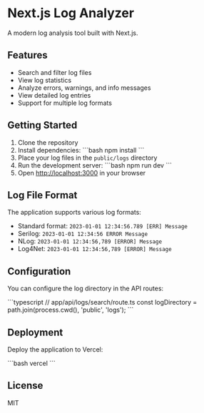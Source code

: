 # Next.js Log Analyzer

A modern log analysis tool built with Next.js.

## Features

- Search and filter log files
- View log statistics
- Analyze errors, warnings, and info messages
- View detailed log entries
- Support for multiple log formats

## Getting Started

1. Clone the repository
2. Install dependencies:
   \`\`\`bash
   npm install
   \`\`\`
3. Place your log files in the `public/logs` directory
4. Run the development server:
   \`\`\`bash
   npm run dev
   \`\`\`
5. Open [http://localhost:3000](http://localhost:3000) in your browser

## Log File Format

The application supports various log formats:

- Standard format: `2023-01-01 12:34:56.789 [ERR] Message`
- Serilog: `2023-01-01 12:34:56 ERROR Message`
- NLog: `2023-01-01 12:34:56,789 [ERROR] Message`
- Log4Net: `2023-01-01 12:34:56,789 [ERROR] Message`

## Configuration

You can configure the log directory in the API routes:

\`\`\`typescript
// app/api/logs/search/route.ts
const logDirectory = path.join(process.cwd(), 'public', 'logs');
\`\`\`

## Deployment

Deploy the application to Vercel:

\`\`\`bash
vercel
\`\`\`

## License

MIT
